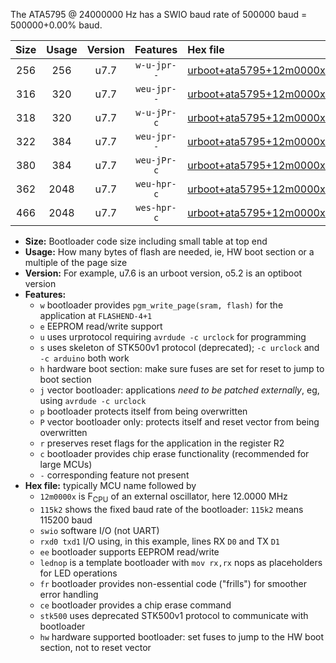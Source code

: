 The ATA5795 @ 24000000 Hz has a SWIO baud rate of 500000 baud = 500000+0.00% baud.

|Size|Usage|Version|Features|Hex file|
|:-:|:-:|:-:|:-:|:--|
|256|256|u7.7|`w-u-jpr--`|[urboot+ata5795+12m0000x++250k0_swio_rxb0_txb1_lednop.hex](https://raw.githubusercontent.com/stefanrueger/urboot.hex/main/mcus/ata5795/external_oscillator/fcpu+12m0000_Hz/br++250k0_bps/urboot+ata5795+12m0000x++250k0_swio_rxb0_txb1_lednop.hex)|
|316|320|u7.7|`weu-jpr--`|[urboot+ata5795+12m0000x++250k0_swio_rxb0_txb1_ee.hex](https://raw.githubusercontent.com/stefanrueger/urboot.hex/main/mcus/ata5795/external_oscillator/fcpu+12m0000_Hz/br++250k0_bps/urboot+ata5795+12m0000x++250k0_swio_rxb0_txb1_ee.hex)|
|318|320|u7.7|`w-u-jPr-c`|[urboot+ata5795+12m0000x++250k0_swio_rxb0_txb1_lednop_fr_ce.hex](https://raw.githubusercontent.com/stefanrueger/urboot.hex/main/mcus/ata5795/external_oscillator/fcpu+12m0000_Hz/br++250k0_bps/urboot+ata5795+12m0000x++250k0_swio_rxb0_txb1_lednop_fr_ce.hex)|
|322|384|u7.7|`weu-jpr--`|[urboot+ata5795+12m0000x++250k0_swio_rxb0_txb1_ee_lednop.hex](https://raw.githubusercontent.com/stefanrueger/urboot.hex/main/mcus/ata5795/external_oscillator/fcpu+12m0000_Hz/br++250k0_bps/urboot+ata5795+12m0000x++250k0_swio_rxb0_txb1_ee_lednop.hex)|
|380|384|u7.7|`weu-jPr-c`|[urboot+ata5795+12m0000x++250k0_swio_rxb0_txb1_ee_lednop_fr_ce.hex](https://raw.githubusercontent.com/stefanrueger/urboot.hex/main/mcus/ata5795/external_oscillator/fcpu+12m0000_Hz/br++250k0_bps/urboot+ata5795+12m0000x++250k0_swio_rxb0_txb1_ee_lednop_fr_ce.hex)|
|362|2048|u7.7|`weu-hpr-c`|[urboot+ata5795+12m0000x++250k0_swio_rxb0_txb1_ee_lednop_fr_ce_hw.hex](https://raw.githubusercontent.com/stefanrueger/urboot.hex/main/mcus/ata5795/external_oscillator/fcpu+12m0000_Hz/br++250k0_bps/urboot+ata5795+12m0000x++250k0_swio_rxb0_txb1_ee_lednop_fr_ce_hw.hex)|
|466|2048|u7.7|`wes-hpr-c`|[urboot+ata5795+12m0000x++250k0_swio_rxb0_txb1_ee_lednop_fr_ce_stk500_hw.hex](https://raw.githubusercontent.com/stefanrueger/urboot.hex/main/mcus/ata5795/external_oscillator/fcpu+12m0000_Hz/br++250k0_bps/urboot+ata5795+12m0000x++250k0_swio_rxb0_txb1_ee_lednop_fr_ce_stk500_hw.hex)|

- **Size:** Bootloader code size including small table at top end
- **Usage:** How many bytes of flash are needed, ie, HW boot section or a multiple of the page size
- **Version:** For example, u7.6 is an urboot version, o5.2 is an optiboot version
- **Features:**
  + `w` bootloader provides `pgm_write_page(sram, flash)` for the application at `FLASHEND-4+1`
  + `e` EEPROM read/write support
  + `u` uses urprotocol requiring `avrdude -c urclock` for programming
  + `s` uses skeleton of STK500v1 protocol (deprecated); `-c urclock` and `-c arduino` both work
  + `h` hardware boot section: make sure fuses are set for reset to jump to boot section
  + `j` vector bootloader: applications *need to be patched externally*, eg, using `avrdude -c urclock`
  + `p` bootloader protects itself from being overwritten
  + `P` vector bootloader only: protects itself and reset vector from being overwritten
  + `r` preserves reset flags for the application in the register R2
  + `c` bootloader provides chip erase functionality (recommended for large MCUs)
  + `-` corresponding feature not present
- **Hex file:** typically MCU name followed by
  + `12m0000x` is F<sub>CPU</sub> of an external oscillator, here 12.0000 MHz
  + `115k2` shows the fixed baud rate of the bootloader: `115k2` means 115200 baud
  + `swio` software I/O (not UART)
  + `rxd0 txd1` I/O using, in this example, lines RX `D0` and TX `D1`
  + `ee` bootloader supports EEPROM read/write
  + `lednop` is a template bootloader with `mov rx,rx` nops as placeholders for LED operations
  + `fr` bootloader provides non-essential code ("frills") for smoother error handling
  + `ce` bootloader provides a chip erase command
  + `stk500` uses deprecated STK500v1 protocol to communicate with bootloader
  + `hw` hardware supported bootloader: set fuses to jump to the HW boot section, not to reset vector
